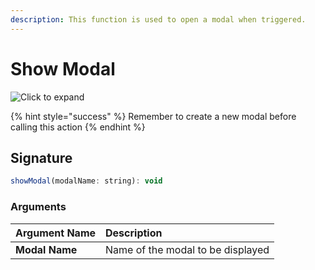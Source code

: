 ```yaml
---
description: This function is used to open a modal when triggered.
---
```


# Show Modal

![Click to expand](../.gitbook/assets/showmodal.gif)

{% hint style="success" %}
Remember to create a new modal before calling this action
{% endhint %}

## Signature

```javascript
showModal(modalName: string): void
```

### Arguments

| Argument Name | Description |
| :--- | :--- |
| **Modal Name** | Name of the modal to be displayed |

